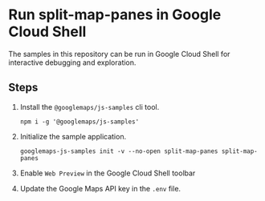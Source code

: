 # Run split-map-panes in Google Cloud Shell

The samples in this repository can be run in Google Cloud Shell for interactive debugging and exploration.

## Steps

1. Install the `@googlemaps/js-samples` cli tool.

    ```
    npm i -g '@googlemaps/js-samples'
    ```
1. Initialize the sample application. 
    ```
    googlemaps-js-samples init -v --no-open split-map-panes split-map-panes
    ```
1. Enable `Web Preview` in the Google Cloud Shell toolbar
1. Update the Google Maps API key in the `.env` file.
